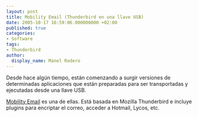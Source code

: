 ```yaml
---
layout: post
title: Mobility Email (Thunderbird en una llave USB)
date: 2005-10-17 16:59:06.000000000 +02:00
published: true
categories:
- Software
tags:
- Thunderbird
author:
  display_name: Manel Rodero
---
```


Desde hace algún tiempo, están comenzando a surgir versiones de determinadas aplicaciones que están preparadas para ser transportadas y ejecutadas desde una llave USB.

[Mobility Email](http://mobility.shaneland.co.uk/) es una de ellas. Está basada en Mozilla Thunderbird e incluye plugins para encriptar el correo, acceder a Hotmail, Lycos, etc.

